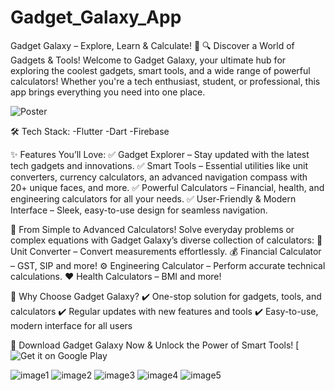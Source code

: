 # Gadget_Galaxy_App
Gadget Galaxy – Explore, Learn & Calculate! 🚀
🔍 Discover a World of Gadgets & Tools!
Welcome to Gadget Galaxy, your ultimate hub for exploring the coolest gadgets, smart tools, and a wide range of powerful calculators! Whether you're a tech enthusiast, student, or professional, this app brings everything you need into one place.

![Poster](https://github.com/user-attachments/assets/359a126a-6105-40da-9553-de01a2d075a7)

🛠️ Tech Stack:
-Flutter
-Dart
-Firebase

✨ Features You’ll Love:
✅ Gadget Explorer – Stay updated with the latest tech gadgets and innovations.
✅ Smart Tools – Essential utilities like unit converters, currency calculators, an advanced navigation compass with 20+ unique faces, and more.
✅ Powerful Calculators – Financial, health, and engineering calculators for all your needs.
✅ User-Friendly & Modern Interface – Sleek, easy-to-use design for seamless navigation.

🔢 From Simple to Advanced Calculators!
Solve everyday problems or complex equations with Gadget Galaxy’s diverse collection of calculators:
📏 Unit Converter – Convert measurements effortlessly.
💰 Financial Calculator – GST, SIP and more!
⚙️ Engineering Calculator – Perform accurate technical calculations.
❤️ Health Calculators – BMI and more!

🚀 Why Choose Gadget Galaxy?
✔️ One-stop solution for gadgets, tools, and calculators
✔️ Regular updates with new features and tools
✔️ Easy-to-use, modern interface for all users

📲 Download Gadget Galaxy Now & Unlock the Power of Smart Tools!
[![Get it on Google Play](https://play.google.com/store/apps/details?id=com.brightmindtechnology.gadgetgalaxy&pcampaignid=web_share)

![image1](https://github.com/user-attachments/assets/0c2b94ec-2ebb-467e-aef0-44388fb93bad)
![image2](https://github.com/user-attachments/assets/477b8785-933b-4b14-a5de-9f67ed31ec3c)
![image3](https://github.com/user-attachments/assets/3aba1714-6440-48fb-86a8-e65555c8ff02)
![image4](https://github.com/user-attachments/assets/598eb80f-e510-4375-aa18-990a89c9d466)
![image5](https://github.com/user-attachments/assets/f659a1f5-51df-41eb-b638-a292a0c3be45)
